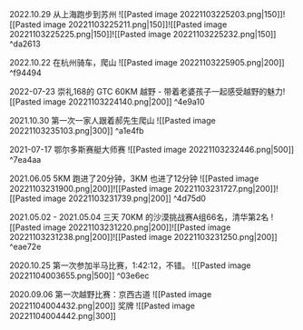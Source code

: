 


2022.10.29 从上海跑步到苏州
![[Pasted image 20221103225203.png|150]]![[Pasted image 20221103225211.png|150]]![[Pasted image 20221103225225.png|150]]![[Pasted image 20221103225232.png|150]] ^da2613

2022.10.22 在杭州骑车，爬山 
![[Pasted image 20221103225905.png|200]] ^f94494

2022-07-23 崇礼168的 GTC 60KM 越野 - 带着老婆孩子一起感受越野的魅力![[Pasted image 20221103224140.png|200]]
^4e9a10

2021.10.30 第一次一家人跟着郝先生爬山
![[Pasted image 20221103235103.png|300]] ^a1e4fb

2021-07-17 鄂尔多斯赛艇大师赛
![[Pasted image 20221103232446.png|500]] ^7ea4aa

2021.06.05 5KM 跑进了20分钟，3KM 也进了12分钟
![[Pasted image 20221103231900.png|200]]![[Pasted image 20221103231727.png|200]]![[Pasted image 20221103231739.png|200]] ^4d75d0


2021.05.02 - 2021.05.04 三天 70KM 的沙漠挑战赛A组66名，清华第2名 
![[Pasted image 20221103231220.png|200]]![[Pasted image 20221103231238.png|200]]![[Pasted image 20221103231250.png|200]] ^eae72e




2020.10.25 第一次参加半马比赛，1:42:12，不错。
![[Pasted image 20221104003655.png|500]] ^03e6ec

2020.09.06 第一次越野比赛：京西古道
![[Pasted image 20221104004432.png|200]]   奖牌   ![[Pasted image 20221104004442.png|300]]